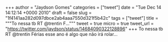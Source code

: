 
+++
author = "Jaydson Gomes"
categories = ["tweet"]
date = "Tue Dec 14 14:12:14 +0000 2010"
draft = false
slug = "1f4141aa282d097dbce2ab4aaa7550d321f5b42c"
tags = ["tweet"]
title = """To nessa tb RT @trentin F..."""
tweet = true
micro = true
tweet_url = "https://twitter.com/jaydson/status/14684090322128896"
+++
To nessa tb RT @trentin Férias esse ano é algo que não irá rolar...
